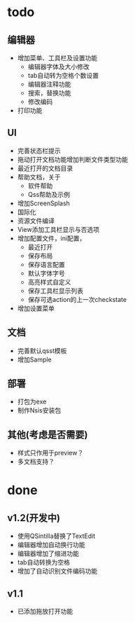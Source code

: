 
# todo
## 编辑器
+ 增加菜单、工具栏及设置功能
    + 编辑器字体及大小修改
    + tab自动转为空格个数设置
    + 编辑器注释功能
    + 搜索，替换功能
    + 修改编码
+ 打印功能

## UI
+ 完善状态栏提示
+ 拖动打开文档功能增加判断文件类型功能
+ 最近打开的文档目录
+ 帮助文档，关于
    - 软件帮助
    - Qss帮助及示例
+ 增加ScreenSplash
+ 国际化
+ 资源文件编译
+ View添加工具栏显示与否选项
+ 增加配置文件，ini配置，
    - 最近打开
    - 保存布局
    - 保存语言配置
    - 默认字体字号
    - 高亮样式自定义
    - 保存工具栏显示列表
    - 保存可选action的上一次checkstate
+ 增加设置菜单

## 文档
+ 完善默认qsst模板
+ 增加Sample

## 部署
+ 打包为exe
+ 制作Nsis安装包

## 其他(考虑是否需要)
+ 样式只作用于preview？
+ 多文档支持？

# done

## v1.2(开发中)
+ 使用QSintilla替换了TextEdit
+ 编辑器增加自动换行功能
+ 编辑器增加了缩进功能
+ tab自动转换为空格
+ 增加了自动识别文件编码功能


## v1.1

+ 已添加拖放打开功能